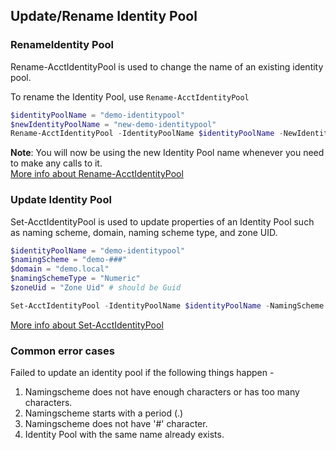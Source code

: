 ## Update/Rename Identity Pool

### RenameIdentity Pool
Rename-AcctIdentityPool is used to change the name of an existing identity pool.

To rename the Identity Pool, use `Rename-AcctIdentityPool`
```powershell
$identityPoolName = "demo-identitypool"
$newIdentityPoolName = "new-demo-identitypool"
Rename-AcctIdentityPool -IdentityPoolName $identityPoolName -NewIdentityPoolName $newIdentityPoolName
```
**Note**: You will now be using the new Identity Pool name whenever you need to make any calls to it.<br>
[More info about Rename-AcctIdentityPool](https://developer-docs.citrix.com/en-us/citrix-virtual-apps-desktops-sdk/current-release/adidentity/rename-acctidentitypool)

### Update Identity Pool

Set-AcctIdentityPool is used to update properties of an Identity Pool such as naming scheme, domain, naming scheme type, and zone UID.

```powershell
$identityPoolName = "demo-identitypool"
$namingScheme = "demo-###"
$domain = "demo.local"
$namingSchemeType = "Numeric"
$zoneUid = "Zone Uid" # should be Guid

Set-AcctIdentityPool -IdentityPoolName $identityPoolName -NamingScheme $namingScheme -NamingSchemeType $namingSchemeType -Domain $domain -ZoneUid $zoneUid
```
[More info about Set-AcctIdentityPool](https://developer-docs.citrix.com/en-us/citrix-virtual-apps-desktops-sdk/current-release/adidentity/set-acctidentitypool)

### Common error cases

Failed to update an identity pool if the following things happen -
1. Namingscheme does not have enough characters or has too many characters.
2. Namingscheme starts with a period (.)
3. Namingscheme does not have '#' character.
4. Identity Pool with the same name already exists.